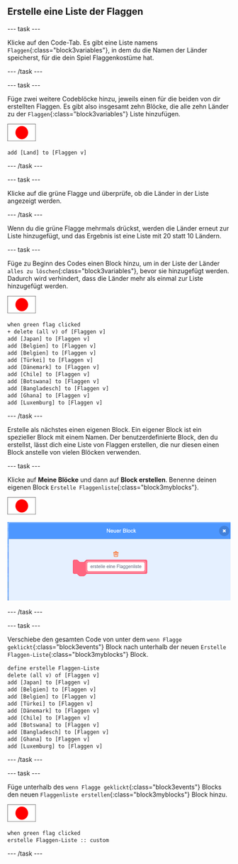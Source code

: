## Erstelle eine Liste der Flaggen

--- task ---

Klicke auf den Code-Tab. Es gibt eine Liste namens `Flaggen`{:class="block3variables"}, in dem du die Namen der Länder speicherst, für die dein Spiel Flaggenkostüme hat.

--- /task ---

--- task ---

Füge zwei weitere Codeblöcke hinzu, jeweils einen für die beiden von dir erstellten Flaggen. Es gibt also insgesamt zehn Blöcke, die alle zehn Länder zu der `Flaggen`{:class="block3variables"} Liste hinzufügen.

![Flaggenfigur](images/flag-sprite.png)

```blocks3
add [Land] to [Flaggen v]
```

--- /task ---

--- task ---

Klicke auf die grüne Flagge und überprüfe, ob die Länder in der Liste angezeigt werden.

--- /task ---

Wenn du die grüne Flagge mehrmals drückst, werden die Länder erneut zur Liste hinzugefügt, und das Ergebnis ist eine Liste mit 20 statt 10 Ländern.

--- task ---

Füge zu Beginn des Codes einen Block hinzu, um in der Liste der Länder `alles zu löschen`{:class="block3variables"}, bevor sie hinzugefügt werden. Dadurch wird verhindert, dass die Länder mehr als einmal zur Liste hinzugefügt werden.

![Flaggenfigur](images/flag-sprite.png)

```blocks3
when green flag clicked
+ delete (all v) of [Flaggen v]
add [Japan] to [Flaggen v]
add [Belgien] to [Flaggen v]
add [Belgien] to [Flaggen v]
add [Türkei] to [Flaggen v]
add [Dänemark] to [Flaggen v]
add [Chile] to [Flaggen v]
add [Botswana] to [Flaggen v]
add [Bangladesch] to [Flaggen v]
add [Ghana] to [Flaggen v]
add [Luxemburg] to [Flaggen v]
```

--- /task ---

Erstelle als nächstes einen eigenen Block. Ein eigener Block ist ein spezieller Block mit einem Namen. Der benutzerdefinierte Block, den du erstellst, lässt dich eine Liste von Flaggen erstellen, die nur diesen einen Block anstelle von vielen Blöcken verwenden.

--- task ---

Klicke auf **Meine Blöcke** und dann auf **Block erstellen**. Benenne deinen eigenen Block `Erstelle Flaggenliste`{:class="block3myblocks"}.

![Flaggenfigur](images/flag-sprite.png)

![Block hinzufügen](images/add-block.png)

--- /task ---

--- task ---

Verschiebe den gesamten Code von unter dem `wenn Flagge geklickt`{:class="block3events"} Block nach unterhalb der neuen `Erstelle Flaggen-Liste`{:class="block3myblocks"} Block.

```blocks3
define erstelle Flaggen-Liste
delete (all v) of [Flaggen v]
add [Japan] to [Flaggen v]
add [Belgien] to [Flaggen v]
add [Belgien] to [Flaggen v]
add [Türkei] to [Flaggen v]
add [Dänemark] to [Flaggen v]
add [Chile] to [Flaggen v]
add [Botswana] to [Flaggen v]
add [Bangladesch] to [Flaggen v]
add [Ghana] to [Flaggen v]
add [Luxemburg] to [Flaggen v]
```

--- /task ---

--- task ---

Füge unterhalb des `wenn Flagge geklickt`{:class="block3events"} Blocks den neuen `Flaggenliste erstellen`{:class="block3myblocks"} Block hinzu.

![Flaggenfigur](images/flag-sprite.png)

```blocks3
when green flag clicked
erstelle Flaggen-Liste :: custom
```

--- /task ---